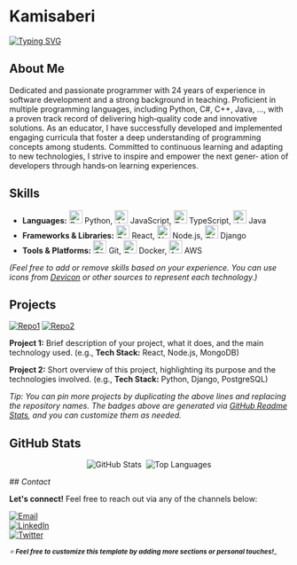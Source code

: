 # Kamisaberi

[![Typing SVG](https://readme-typing-svg.demolab.com/?lines=Software+Engineer;Open+Source+Enthusiast;Lifelong+Learner&center=true&vCenter=true&width=500&height=50)](https://git.io/typing-svg)

## About Me
Dedicated and passionate programmer with 24 years of experience in software development and a strong background in teaching. Proficient in
multiple programming languages, including Python, C#, C++, Java, ..., with a proven track record of delivering high‑quality code and innovative
solutions. As an educator, I have successfully developed and implemented engaging curricula that foster a deep understanding of programming
concepts among students. Committed to continuous learning and adapting to new technologies, I strive to inspire and empower the next gener‑
ation of developers through hands‑on learning experiences.

## Skills

- **Languages:** <img src="https://cdn.jsdelivr.net/gh/devicons/devicon/icons/python/python-original.svg" alt="Python" width="24" height="24" /> Python, <img src="https://cdn.jsdelivr.net/gh/devicons/devicon/icons/javascript/javascript-original.svg" alt="JavaScript" width="24" height="24" /> JavaScript, <img src="https://cdn.jsdelivr.net/gh/devicons/devicon/icons/typescript/typescript-original.svg" alt="TypeScript" width="24" height="24" /> TypeScript, <img src="https://cdn.jsdelivr.net/gh/devicons/devicon/icons/java/java-original.svg" alt="Java" width="24" height="24" /> Java  
- **Frameworks & Libraries:** <img src="https://cdn.jsdelivr.net/gh/devicons/devicon/icons/react/react-original.svg" alt="React" width="24" height="24" /> React, <img src="https://cdn.jsdelivr.net/gh/devicons/devicon/icons/nodejs/nodejs-original.svg" alt="Node.js" width="24" height="24" /> Node.js, <img src="https://cdn.jsdelivr.net/gh/devicons/devicon/icons/django/django-original.svg" alt="Django" width="24" height="24" /> Django  
- **Tools & Platforms:** <img src="https://cdn.jsdelivr.net/gh/devicons/devicon/icons/git/git-original.svg" alt="Git" width="24" height="24" /> Git, <img src="https://cdn.jsdelivr.net/gh/devicons/devicon/icons/docker/docker-original.svg" alt="Docker" width="24" height="24" /> Docker, <img src="https://cdn.jsdelivr.net/gh/devicons/devicon/icons/amazonwebservices/amazonwebservices-original.svg" alt="AWS" width="24" height="24" /> AWS  

*(Feel free to add or remove skills based on your experience. You can use icons from [Devicon](https://devicon.dev/) or other sources to represent each technology.)*

## Projects

<!-- Replace `Repo1` and `Repo2` with your project repository names -->
[![Repo1](https://github-readme-stats.vercel.app/api/pin/?username=kamisaberi&repo=xtorch&theme=transparent&hide_border=true)](https://github.com/kamisaberi/xtorch)
[![Repo2](https://github-readme-stats.vercel.app/api/pin/?username=kamisaberi&repo=xtorch-bridge&theme=transparent&hide_border=true)](https://github.com/kamisaberi/xtorch-bridge)

**Project 1:** Brief description of your project, what it does, and the main technology used. (e.g., **Tech Stack:** React, Node.js, MongoDB)  

**Project 2:** Short overview of this project, highlighting its purpose and the technologies involved. (e.g., **Tech Stack:** Python, Django, PostgreSQL)  

_*Tip:* You can pin more projects by duplicating the above lines and replacing the repository names. The badges above are generated via [GitHub Readme Stats](https://github.com/anuraghazra/github-readme-stats), and you can customize them as needed._

## GitHub Stats

<div align="center">
  <img src="https://github-readme-stats.vercel.app/api?username=kamisaberi&show_icons=true&theme=radical&hide_border=true" alt="GitHub Stats" /> 
  <img src="https://github-readme-stats.vercel.app/api/top-langs/?username=kamisaberi&layout=compact&theme=radical&hide_border=true" alt="Top Languages" />
</div>

_## Contact_

**Let's connect!** Feel free to reach out via any of the channels below:

[![Email](https://img.shields.io/badge/Email-me-c14438?style=flat&logo=Gmail&logoColor=white)](mailto:your.email@example.com)  
[![LinkedIn](https://img.shields.io/badge/LinkedIn-Profile-0A66C2?style=flat&logo=Linkedin&logoColor=white)](https://www.linkedin.com/in/yourusername)  
[![Twitter](https://img.shields.io/badge/Twitter-@yourhandle-1DA1F2?style=flat&logo=Twitter&logoColor=white)](https://twitter.com/yourhandle)  

_<sub>⭐ **Feel free to customize this template by adding more sections or personal touches!**_<sub>_

<!-- 
✅ Tip: You can add more badges (e.g., visitors count, GitHub trophies) and modify colors or icons by tweaking the URLs (see Shields.io and GitHub Readme Stats documentation for options).
--> 
